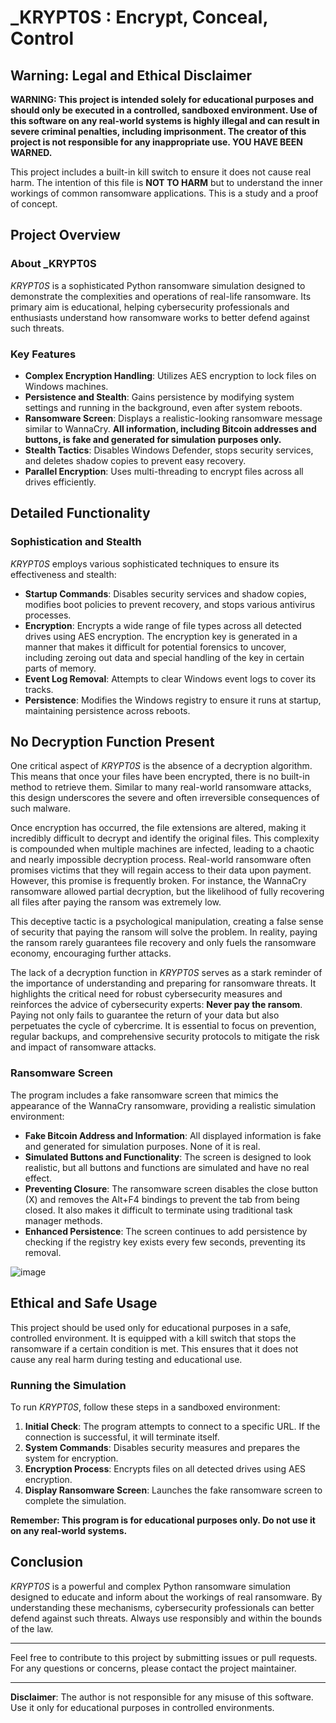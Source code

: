 # _KRYPT0S : Encrypt, Conceal, Control

## **Warning: Legal and Ethical Disclaimer**

**WARNING: This project is intended solely for educational purposes and should only be executed in a controlled, sandboxed environment. Use of this software on any real-world systems is highly illegal and can result in severe criminal penalties, including imprisonment. The creator of this project is not responsible for any inappropriate use. YOU HAVE BEEN WARNED.**

This project includes a built-in kill switch to ensure it does not cause real harm. The intention of this file is **NOT TO HARM** but to understand the inner workings of common ransomware applications. This is a study and a proof of concept.

## **Project Overview**

### **About _KRYPT0S**

_KRYPT0S_ is a sophisticated Python ransomware simulation designed to demonstrate the complexities and operations of real-life ransomware. Its primary aim is educational, helping cybersecurity professionals and enthusiasts understand how ransomware works to better defend against such threats.

### **Key Features**

- **Complex Encryption Handling**: Utilizes AES encryption to lock files on Windows machines.
- **Persistence and Stealth**: Gains persistence by modifying system settings and running in the background, even after system reboots.
- **Ransomware Screen**: Displays a realistic-looking ransomware message similar to WannaCry. **All information, including Bitcoin addresses and buttons, is fake and generated for simulation purposes only.**
- **Stealth Tactics**: Disables Windows Defender, stops security services, and deletes shadow copies to prevent easy recovery.
- **Parallel Encryption**: Uses multi-threading to encrypt files across all drives efficiently.

## **Detailed Functionality**

### **Sophistication and Stealth**

_KRYPT0S_ employs various sophisticated techniques to ensure its effectiveness and stealth:

- **Startup Commands**: Disables security services and shadow copies, modifies boot policies to prevent recovery, and stops various antivirus processes.
- **Encryption**: Encrypts a wide range of file types across all detected drives using AES encryption. The encryption key is generated in a manner that makes it difficult for potential forensics to uncover, including zeroing out data and special handling of the key in certain parts of memory.
- **Event Log Removal**: Attempts to clear Windows event logs to cover its tracks.
- **Persistence**: Modifies the Windows registry to ensure it runs at startup, maintaining persistence across reboots.

## **No Decryption Function Present**

One critical aspect of _KRYPT0S_ is the absence of a decryption algorithm. This means that once your files have been encrypted, there is no built-in method to retrieve them. Similar to many real-world ransomware attacks, this design underscores the severe and often irreversible consequences of such malware.

Once encryption has occurred, the file extensions are altered, making it incredibly difficult to decrypt and identify the original files. This complexity is compounded when multiple machines are infected, leading to a chaotic and nearly impossible decryption process. Real-world ransomware often promises victims that they will regain access to their data upon payment. However, this promise is frequently broken. For instance, the WannaCry ransomware allowed partial decryption, but the likelihood of fully recovering all files after paying the ransom was extremely low.

This deceptive tactic is a psychological manipulation, creating a false sense of security that paying the ransom will solve the problem. In reality, paying the ransom rarely guarantees file recovery and only fuels the ransomware economy, encouraging further attacks.

The lack of a decryption function in _KRYPT0S_ serves as a stark reminder of the importance of understanding and preparing for ransomware threats. It highlights the critical need for robust cybersecurity measures and reinforces the advice of cybersecurity experts: **Never pay the ransom**. Paying not only fails to guarantee the return of your data but also perpetuates the cycle of cybercrime. It is essential to focus on prevention, regular backups, and comprehensive security protocols to mitigate the risk and impact of ransomware attacks.

### **Ransomware Screen**

The program includes a fake ransomware screen that mimics the appearance of the WannaCry ransomware, providing a realistic simulation environment:

- **Fake Bitcoin Address and Information**: All displayed information is fake and generated for simulation purposes. None of it is real.
- **Simulated Buttons and Functionality**: The screen is designed to look realistic, but all buttons and functions are simulated and have no real effect.
- **Preventing Closure**: The ransomware screen disables the close button (X) and removes the Alt+F4 bindings to prevent the tab from being closed. It also makes it difficult to terminate using traditional task manager methods.
- **Enhanced Persistence**: The screen continues to add persistence by checking if the registry key exists every few seconds, preventing its removal.

![image](https://github.com/phantom0004/_KRYPT0S_RANSOMWARE/assets/42916447/4c7d4641-8d20-45f3-8515-6efc7212d485)

## **Ethical and Safe Usage**

This project should be used only for educational purposes in a safe, controlled environment. It is equipped with a kill switch that stops the ransomware if a certain condition is met. This ensures that it does not cause any real harm during testing and educational use.

### **Running the Simulation**

To run _KRYPT0S_, follow these steps in a sandboxed environment:

1. **Initial Check**: The program attempts to connect to a specific URL. If the connection is successful, it will terminate itself.
2. **System Commands**: Disables security measures and prepares the system for encryption.
3. **Encryption Process**: Encrypts files on all detected drives using AES encryption.
4. **Display Ransomware Screen**: Launches the fake ransomware screen to complete the simulation.

**Remember: This program is for educational purposes only. Do not use it on any real-world systems.**

## **Conclusion**

_KRYPT0S_ is a powerful and complex Python ransomware simulation designed to educate and inform about the workings of real ransomware. By understanding these mechanisms, cybersecurity professionals can better defend against such threats. Always use responsibly and within the bounds of the law.

---

Feel free to contribute to this project by submitting issues or pull requests. For any questions or concerns, please contact the project maintainer.

---

**Disclaimer**: The author is not responsible for any misuse of this software. Use it only for educational purposes in controlled environments.
